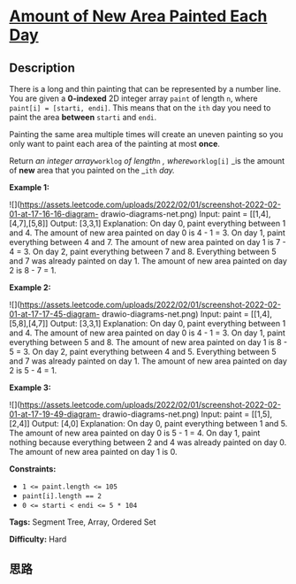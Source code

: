 # [Amount of New Area Painted Each Day][title]

## Description

There is a long and thin painting that can be represented by a number line.
You are given a **0-indexed** 2D integer array `paint` of length `n`, where
`paint[i] = [starti, endi]`. This means that on the `ith` day you need to
paint the area **between** `starti` and `endi`.

Painting the same area multiple times will create an uneven painting so you
only want to paint each area of the painting at most **once**.

Return _an integer array_`worklog` _of length_`n` _, where_`worklog[i]` _is
the amount of **new** area that you painted on the _`ith` _day._



**Example 1:**

![](https://assets.leetcode.com/uploads/2022/02/01/screenshot-2022-02-01-at-17-16-16-diagram-
drawio-diagrams-net.png)
            Input: paint = [[1,4],[4,7],[5,8]]    Output: [3,3,1]    Explanation:    On day 0, paint everything between 1 and 4.    The amount of new area painted on day 0 is 4 - 1 = 3.    On day 1, paint everything between 4 and 7.    The amount of new area painted on day 1 is 7 - 4 = 3.    On day 2, paint everything between 7 and 8.    Everything between 5 and 7 was already painted on day 1.    The amount of new area painted on day 2 is 8 - 7 = 1.     

**Example 2:**

![](https://assets.leetcode.com/uploads/2022/02/01/screenshot-2022-02-01-at-17-17-45-diagram-
drawio-diagrams-net.png)
            Input: paint = [[1,4],[5,8],[4,7]]    Output: [3,3,1]    Explanation:    On day 0, paint everything between 1 and 4.    The amount of new area painted on day 0 is 4 - 1 = 3.    On day 1, paint everything between 5 and 8.    The amount of new area painted on day 1 is 8 - 5 = 3.    On day 2, paint everything between 4 and 5.    Everything between 5 and 7 was already painted on day 1.    The amount of new area painted on day 2 is 5 - 4 = 1.     

**Example 3:**

![](https://assets.leetcode.com/uploads/2022/02/01/screenshot-2022-02-01-at-17-19-49-diagram-
drawio-diagrams-net.png)
            Input: paint = [[1,5],[2,4]]    Output: [4,0]    Explanation:    On day 0, paint everything between 1 and 5.    The amount of new area painted on day 0 is 5 - 1 = 4.    On day 1, paint nothing because everything between 2 and 4 was already painted on day 0.    The amount of new area painted on day 1 is 0.    



**Constraints:**

  * `1 <= paint.length <= 105`
  * `paint[i].length == 2`
  * `0 <= starti < endi <= 5 * 104`


**Tags:** Segment Tree, Array, Ordered Set

**Difficulty:** Hard

## 思路

[title]: https://leetcode-cn.com/problems/amount-of-new-area-painted-each-day

